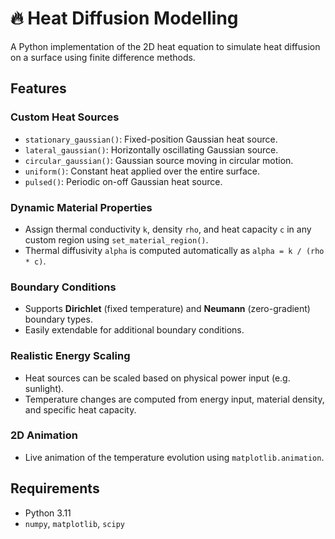 # 🔥 Heat Diffusion Modelling

A Python implementation of the 2D heat equation to simulate heat diffusion on a surface using finite difference methods.

## Features

### Custom Heat Sources
- `stationary_gaussian()`: Fixed-position Gaussian heat source.
- `lateral_gaussian()`: Horizontally oscillating Gaussian source.
- `circular_gaussian()`: Gaussian source moving in circular motion.
- `uniform()`: Constant heat applied over the entire surface.
- `pulsed()`: Periodic on-off Gaussian heat source.

### Dynamic Material Properties
- Assign thermal conductivity `k`, density `rho`, and heat capacity `c` in any custom region using `set_material_region()`.
- Thermal diffusivity `alpha` is computed automatically as `alpha = k / (rho * c)`.

### Boundary Conditions
- Supports **Dirichlet** (fixed temperature) and **Neumann** (zero-gradient) boundary types.
- Easily extendable for additional boundary conditions.

### Realistic Energy Scaling
- Heat sources can be scaled based on physical power input (e.g. sunlight).
- Temperature changes are computed from energy input, material density, and specific heat capacity.

### 2D Animation
- Live animation of the temperature evolution using `matplotlib.animation`.

## Requirements

- Python 3.11
- `numpy`, `matplotlib`, `scipy`

